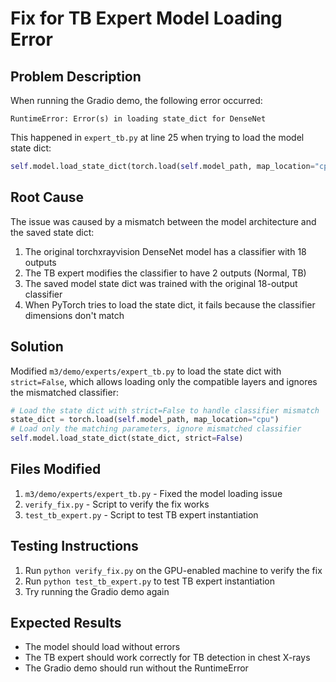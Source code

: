 # Fix for TB Expert Model Loading Error

## Problem Description
When running the Gradio demo, the following error occurred:
```
RuntimeError: Error(s) in loading state_dict for DenseNet
```

This happened in `expert_tb.py` at line 25 when trying to load the model state dict:
```python
self.model.load_state_dict(torch.load(self.model_path, map_location="cpu"))
```

## Root Cause
The issue was caused by a mismatch between the model architecture and the saved state dict:

1. The original torchxrayvision DenseNet model has a classifier with 18 outputs
2. The TB expert modifies the classifier to have 2 outputs (Normal, TB)
3. The saved model state dict was trained with the original 18-output classifier
4. When PyTorch tries to load the state dict, it fails because the classifier dimensions don't match

## Solution
Modified `m3/demo/experts/expert_tb.py` to load the state dict with `strict=False`, which allows loading only the compatible layers and ignores the mismatched classifier:

```python
# Load the state dict with strict=False to handle classifier mismatch
state_dict = torch.load(self.model_path, map_location="cpu")
# Load only the matching parameters, ignore mismatched classifier
self.model.load_state_dict(state_dict, strict=False)
```

## Files Modified
1. `m3/demo/experts/expert_tb.py` - Fixed the model loading issue
2. `verify_fix.py` - Script to verify the fix works
3. `test_tb_expert.py` - Script to test TB expert instantiation

## Testing Instructions
1. Run `python verify_fix.py` on the GPU-enabled machine to verify the fix
2. Run `python test_tb_expert.py` to test TB expert instantiation
3. Try running the Gradio demo again

## Expected Results
- The model should load without errors
- The TB expert should work correctly for TB detection in chest X-rays
- The Gradio demo should run without the RuntimeError

